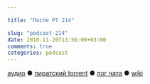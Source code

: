 ```yaml
---

title: "После РТ 214"

slug: "podcast-214"
date: 2010-11-20T13:56:00+03:00
comments: true
categories: podcast
---
```

[аудио](http://cdn.radio-t.com/rt214post.mp3) ● [пиратский torrent](http://pirates.radio-t.com/torrents/rt214post.mp3.torrent) ● [лог чата](http://chat.radio-t.com/logs/radio-t-214.html) ● [wiki](http://wiki.radio-t.com/%D0%9F%D0%BE%D1%81%D0%BB%D0%B5_%D0%A0%D0%A2_214)<audio src="http://cdn.radio-t.com/rt214post.mp3" preload="none">
